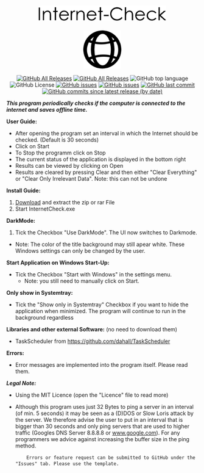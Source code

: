 <div class="Head">
<p>  
     <h1 align="center"> <img src="https://github.com/Rllyyy/Internet-Check/blob/master/Internet%20Check/icons/Internet-Check-Logo.png?raw=true" height="40" alt="LogoText"> </h1>
</p>
<p align="center">
  <img src="https://raw.githubusercontent.com/Rllyyy/Internet-Check/master/Internet%20Check/icons/InternetSymbolPNG.png" height="100">
</p>
</div>
<div class="Badges">
  <p align="center">
      <a href="https://github.com/Rllyyy/Internet-Check/releases">
          <img src="https://img.shields.io/github/downloads/Rllyyy/Internet-Check/total?color=%232C974B&label=Downloads&style=flat-square" alt="GitHub All Releases"></a>
      <a href="https://github.com/Rllyyy/Internet-Check/releases">
          <img src="https://img.shields.io/github/v/release/rllyyy/Internet-Check?color=%232C974B&label=Release&style=flat-square" alt="GitHub All Releases"></a>
      <img src="https://img.shields.io/github/languages/top/Rllyyy/Internet-Check?color=%232C974B&style=flat-square" alt="GitHub top language"></a>
      <img src="https://img.shields.io/github/license/rllyyy/Internet-Check?color=%232C974B&label=License&style=flat-square" alt="GitHub License"></a>
      <a href="https://github.com/Rllyyy/Internet-Check/issues">
          <img src="https://img.shields.io/github/issues-raw/rllyyy/Internet-Check?label=Open%20Issues%2FFeature%20Requests&style=flat-square" alt="GitHub issues"></a>
      <a href="https://github.com/Rllyyy/Internet-Check/issues?q=is%3Aissue+is%3Aclosed">
          <img src="https://img.shields.io/github/issues-closed-raw/Rllyyy/Internet-Check?color=%232C974B&label=Closed%20Issues%2FImplemented%20Features&style=flat-square"                 alt="GitHub issues"></a>   
      <a href="https://github.com/Rllyyy/Internet-Check/commits/master">
          <img alt="GitHub last commit" src="https://img.shields.io/github/last-commit/rllyyy/Internet-Check?color=%232C974B&label=Last%20Commit&style=flat-square"></a>
      <a href="https://github.com/Rllyyy/Internet-Check/commits/master">
          <img alt="GitHub commits since latest release (by date)" src="https://img.shields.io/github/commits-since/rllyyy/internet-check/latest?color=%232C974B&label=Commits%20Since%20Last%20Release&style=flat-square"></a>
   </p>
</div>


___This program periodically checks if the computer is connected to the internet and saves offline time.___

**User Guide:**
- After opening the program set an interval in which the Internet should be checked. (Default is 30 seconds)
- Click on Start
- To Stop the programm click on Stop
- The current status of the application is displayed in the bottom right
- Results can be viewed by clicking on Open
- Results are cleared by pressing Clear and then either "Clear Everything" or "Clear Only Irrelevant Data". Note: this can not be undone

**Install Guide:**
1. [Download](https://github.com/Rllyyy/Internet-Check/releases/download/v1.4/Internet.Check.-.v1.4.zip) and extract the zip or rar File
2. Start InternetCheck.exe

**DarkMode:**
1. Tick the Checkbox "Use DarkMode". The UI now switches to Darkmode.
  - Note: The color of the title background may still apear white. These Windows settings can only be changed by the user.

**Start Application on Windows Start-Up:**
- Tick the Checkbox "Start with Windows" in the settings menu.
  - Note: you still need to manually click on Start.
  
**Only show in Systemtray:**
- Tick the "Show only in Systemtray" Checkbox if you want to hide the application when minimized. The program will continue to run in the background regardless

**Libraries and other external Software:** (no need to download them)
- TaskScheduler from https://github.com/dahall/TaskScheduler

**Errors:**
- Error messages are implemented into the program itself. Please read them.
    
___Legal Note:___
- Using the MIT Licence (open the "Licence" file to read more)
- Although this program uses just 32 Bytes to ping a server in an interval (of min. 5 seconds) it may be seen as a (D)DOS or Slow Loris attack by the server. We therefore advise the user to put in an interval that is bigger than 30 seconds and only ping servers that are used to higher traffic (Googles DNS Server 8.8.8.8 or www.google.com). For any programmers we advice against increasing the buffer size in the ping method.



          Errors or feature request can be submitted to GitHub under the "Issues" tab. Please use the template.
